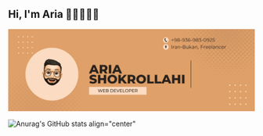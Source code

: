 ## Hi, I'm Aria 👋🏻👨🏻‍💻

![alt text align="center"](https://github.com/AriaShokrollahi/AriaShokrollahi/blob/main/msedge_SxiJHcJw2x.png)

![Anurag's GitHub stats align="center"](https://github-readme-stats.vercel.app/api?username=AriaShokrollahi&show_icons=true&theme=radical)
